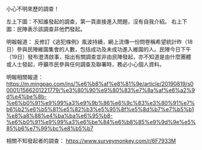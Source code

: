 小心不明來歷的調查！

左上下圖：不知誰發起的調查，第一頁直接進入問題，沒有自我介紹。
右上下圖：民陣表示該調查非他們發起。

明報報道：
反修訂《逃犯條例》風波持續，網上流傳一份問卷稱希望統計昨（18日）參與民陣維園集會的人數，包括成功及未成功進入維園的人。民陣今日下午（19日）發布澄清啟事，指出有關調查並非由民陣發起，亦不知道是由什麼團體或人士發起，呼籲市民參與任何調查及聯署時，務必小心個人資料。

明報相關報道：
https://m.mingpao.com/ins/%e6%b8%af%e8%81%9e/article/20190819/s00001/1566201221779/%e3%80%90%e9%80%83%e7%8a%af%e6%a2%9d%e4%be%8b-%e6%b0%91%e9%99%a3%e9%9b%86%e6%9c%83%e3%80%91%e7%b6%b2%e6%b5%81%e5%82%b3%e5%95%8f%e5%8d%b7%e7%b5%b1%e8%a8%88%e4%ba%ba%e6%95%b8-%e6%b0%91%e9%99%a3%e6%be%84%e6%b8%85%e9%9d%9e%e5%85%b6%e7%99%bc%e8%b5%b7

相關不知發起者的調查：
https://www.surveymonkey.com/r/6F7933M